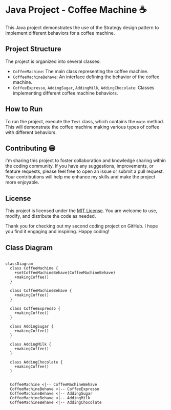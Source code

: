 # Java Project - Coffee Machine :coffee:

This Java project demonstrates the use of the Strategy design pattern to implement different behaviors for a coffee machine.

## Project Structure

The project is organized into several classes:

- `CoffeeMachine`: The main class representing the coffee machine.
- `CoffeeMachineBehave`: An interface defining the behavior of the coffee machine.
- `CoffeeExpresso`, `AddingSugar`, `AddingMilk`, `AddingChocolate`: Classes implementing different coffee machine behaviors.

## How to Run

To run the project, execute the `Test` class, which contains the `main` method. This will demonstrate the coffee machine making various types of coffee with different behaviors.

## Contributing 😄

I'm sharing this project to foster collaboration and knowledge sharing within the coding community. If you have any suggestions, improvements, or feature requests, please feel free to open an issue or submit a pull request. Your contributions will help me enhance my skills and make the project more enjoyable.

## License

This project is licensed under the [MIT License](LICENSE). You are welcome to use, modify, and distribute the code as needed.


Thank you for checking out my second coding project on GitHub. I hope you find it engaging and inspiring. Happy coding!

## Class Diagram

```mermaid

classDiagram
  class CoffeeMachine {
    +setCoffeeMachineBehave(CoffeeMachineBehave)
    +makingCoffee()
  }

  class CoffeeMachineBehave {
    +makingCoffee()
  }

  class CoffeeExpresso {
    +makingCoffee()
  }

  class AddingSugar {
    +makingCoffee()
  }

  class AddingMilk {
    +makingCoffee()
  }

  class AddingChocolate {
    +makingCoffee()
  }


  CoffeeMachine <|-- CoffeeMachineBehave
  CoffeeMachineBehave <|-- CoffeeExpresso
  CoffeeMachineBehave <|-- AddingSugar
  CoffeeMachineBehave <|-- AddingMilk
  CoffeeMachineBehave <|-- AddingChocolate
